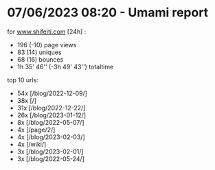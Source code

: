 # 07/06/2023 08:20 - Umami report
for www.shifeiti.com [24h] :

 - 196 (-10) page views
 - 83 (14) uniques
 - 68 (16) bounces
 - 1h 35' 46'' (-3h 49' 43'') totaltime


top 10 urls:
 - 54x [/blog/2022-12-09/]
 - 38x [/]
 - 31x [/blog/2022-12-22/]
 - 26x [/blog/2023-01-12/]
 - 8x [/blog/2022-05-07/]
 - 4x [/page/2/]
 - 4x [/blog/2023-02-03/]
 - 4x [/wiki/]
 - 3x [/blog/2023-02-01/]
 - 3x [/blog/2022-05-24/]


